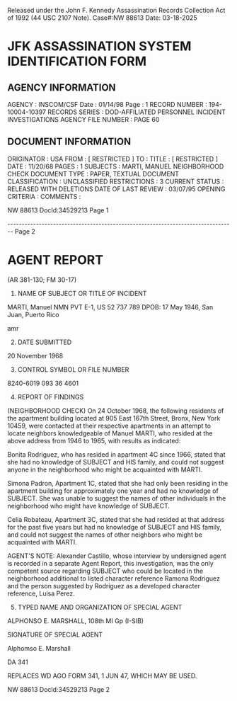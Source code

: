 Released under the John F. Kennedy
Assassination Records Collection Act of
1992 (44 USC 2107 Note). Case#:NW
88613 Date: 03-18-2025

# JFK ASSASSINATION SYSTEM IDENTIFICATION FORM

## AGENCY INFORMATION

AGENCY : INSCOM/CSF
Date : 01/14/98
Page : 1
RECORD NUMBER : 194-10004-10397
RECORDS SERIES : DOD-AFFILIATED PERSONNEL INCIDENT INVESTIGATIONS
AGENCY FILE NUMBER : PAGE 60

## DOCUMENT INFORMATION

ORIGINATOR : USA
FROM : [ RESTRICTED ]
TO :
TITLE : [ RESTRICTED ]
DATE : 11/20/68
PAGES : 1
SUBJECTS : MARTI, MANUEL
NEIGHBORHOOD CHECK
DOCUMENT TYPE : PAPER, TEXTUAL DOCUMENT
CLASSIFICATION : UNCLASSIFIED
RESTRICTIONS : 3
CURRENT STATUS : RELEASED WITH DELETIONS
DATE OF LAST REVIEW : 03/07/95
OPENING CRITERIA :
COMMENTS :

NW 88613 DocId:34529213 Page 1


-------------------------------------------------------------------------------- Page 2

# AGENT REPORT
(AR 381-130; FM 30-17)

1. NAME OF SUBJECT OR TITLE OF INCIDENT

MARTI, Manuel NMN
PVT E-1, US 52 737 789
DPOB: 17 May 1946, San Juan, Puerto Rico

amr

2. DATE SUBMITTED

20 November 1968

3. CONTROL SYMBOL OR FILE NUMBER

8240-6019
093 36 4601

4. REPORT OF FINDINGS

(NEIGHBORHOOD CHECK) On 24 October 1968, the following residents of the apartment building located at 905 East 167th Street, Bronx, New York 10459, were contacted at their respective apartments in an attempt to locate neighbors knowledgeable of Manuel MARTI, who resided at the above address from 1946 to 1965, with results as indicated:

Bonita Rodriguez, who has resided in apartment 4C since 1966, stated that she had no knowledge of SUBJECT and HIS family, and could not suggest anyone in the neighborhood who might be acquainted with MARTI.

Simona Padron, Apartment 1C, stated that she had only been residing in the apartment building for approximately one year and had no knowledge of SUBJECT. She was unable to suggest the names of other individuals in the neighborhood who might have knowledge of SUBJECT.

Celia Robateau, Apartment 3C, stated that she had resided at that address for the past five years but had no knowledge of SUBJECT and HIS family, and could not suggest the names of other neighbors who might be acquainted with MARTI.

AGENT'S NOTE: Alexander Castillo, whose interview by undersigned agent is recorded in a separate Agent Report, this investigation, was the only competent source regarding SUBJECT who could be located in the neighborhood additional to listed character reference Ramona Rodriguez and the person suggested by Rodriguez as a developed character reference, Luisa Perez.

5. TYPED NAME AND ORGANIZATION OF SPECIAL AGENT

ALPHONSO E. MARSHALL, 108th MI Gp (I-SIB)

SIGNATURE OF SPECIAL AGENT

Alphomso E. Marshall

DA 341

REPLACES WD AGO FORM 341, 1 JUN 47, WHICH MAY BE USED.

NW 88613 Docld:34529213 Page 2
